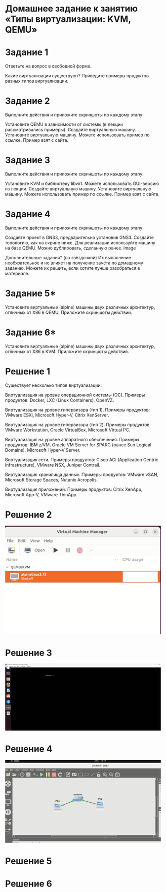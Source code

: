 # Домашнее задание к занятию «Типы виртуализации: KVM, QEMU»
# Задание 1
Ответьте на вопрос в свободной форме.

Какие виртуализации существуют? Приведите примеры продуктов разных типов виртуализации.

# Задание 2
Выполните действия и приложите скриншоты по каждому этапу:

Установите QEMU в зависимости от системы (в лекции рассматривались примеры).
Создайте виртуальную машину.
Установите виртуальную машину. Можете использовать пример по ссылке.
Пример взят с сайта.

# Задание 3
Выполните действия и приложите скриншоты по каждому этапу:

Установите KVM и библиотеку libvirt. Можете использовать GUI-версию из лекции.
Создайте виртуальную машину.
Установите виртуальную машину. Можете использовать пример по ссылке.
Пример взят с сайта.

# Задание 4
Выполните действия и приложите скриншоты по каждому этапу:

Создайте проект в GNS3, предварительно установив GNS3.
Создайте топологию, как на скрине ниже.
Для реализации используйте машину на базе QEMU. Можно дублировать, сделанную ранее.
image

Дополнительные задания* (со звёздочкой)
Их выполнение необязательное и не влияет на получение зачёта по домашнему заданию. Можете их решить, если хотите лучше разобраться в материале.

# Задание 5*
Установите виртуальные (alpine) машины двух различных архитектур, отличных от X86 в QEMU.
Приложите скриншоты действий.
# Задание 6*
Установите виртуальные (alpine) машины двух различных архитектур, отличных от X86 в KVM.
Приложите скриншоты действий.

# Решение 1
Существует несколько типов виртуализации:

Виртуализация на уровне операционной системы (ОС). Примеры продуктов: Docker, LXC (Linux Containers), OpenVZ.

Виртуализация на уровне гипервизора (тип 1). Примеры продуктов: VMware ESXi, Microsoft Hyper-V, Citrix XenServer.

Виртуализация на уровне гипервизора (тип 2). Примеры продуктов: VMware Workstation, Oracle VirtualBox, Microsoft Virtual PC.

Виртуализация на уровне аппаратного обеспечения. Примеры продуктов: IBM z/VM, Oracle VM Server for SPARC (ранее Sun Logical Domains), Microsoft Hyper-V Server.

Виртуализация сети. Примеры продуктов: Cisco ACI (Application Centric Infrastructure), VMware NSX, Juniper Contrail.

Виртуализация хранилища данных. Примеры продуктов: VMware vSAN, Microsoft Storage Spaces, Nutanix Acropolis.

Виртуализация приложений. Примеры продуктов: Citrix XenApp, Microsoft App-V, VMware ThinApp.


# Решение 2
![img](https://github.com/znak72/6-02/blob/main/SCR-20230807-obbg.png)
# Решение 3
![first](https://github.com/znak72/6-02/blob/main/SCR-20230807-nkwf.png)
# Решение 4
![img](https://github.com/znak72/6-02/blob/main/SCR-20230807-ojcs.png)
# Решение 5

# Решение 6

